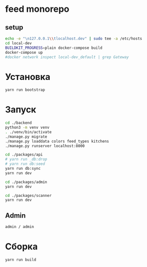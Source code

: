 # feed monorepo


## setup

```bash
echo -e "\n127.0.0.1\\tlocalhost.dev" | sudo tee -a /etc/hosts
cd local-dev
BUILDKIT_PROGRESS=plain docker-compose build
docker-compose up
#docker network inspect local-dev_default | grep Gateway
```


# Установка
```bash
yarn run bootstrap
```

# Запуск

```bash
cd ./backend
python3 -m venv venv
. ./venv/bin/activate
./manage.py migrate
./manage.py loaddata colors feed_types kitchens
./manage.py runserver localhost:8000
```

```bash
cd ./packages/api
# yarn run _db:drop
# yarn run db:seed
yarn run db:sync
yarn run dev
```

```bash
cd ./packages/admin
yarn run dev
```

```bash
cd ./packages/scanner
yarn run dev
```

## Admin

```bash
admin / admin
```

# Сборка

```bash
yarn run build
```
